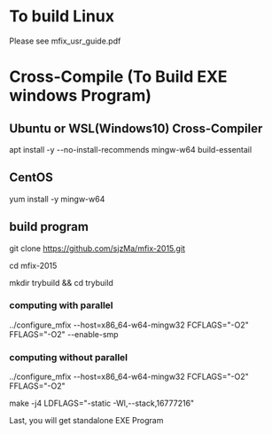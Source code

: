 # To build Linux 
Please see mfix_usr_guide.pdf


# Cross-Compile (To Build EXE windows Program)

## Ubuntu or WSL(Windows10) Cross-Compiler

apt install -y --no-install-recommends mingw-w64 build-essentail

## CentOS

yum install -y mingw-w64

## build program

git clone https://github.com/sjzMa/mfix-2015.git

cd mfix-2015

mkdir trybuild && cd trybuild

###  computing with parallel
../configure_mfix --host=x86_64-w64-mingw32 FCFLAGS="-O2" FFLAGS="-O2" --enable-smp
###  computing without parallel
../configure_mfix --host=x86_64-w64-mingw32 FCFLAGS="-O2" FFLAGS="-O2"

make -j4 LDFLAGS="-static -Wl,--stack,16777216"

Last, you will get standalone EXE Program
